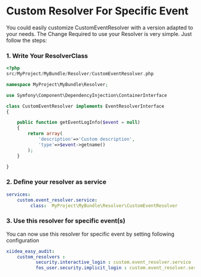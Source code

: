 Custom Resolver For Specific Event
==================================
You could easily customize CustomEventResolver with a version adapted to your needs. The Change Required to use your Resolver is very simple. Just follow the steps:

### 1. Write Your ResolverClass

``` php
<?php
src/MyProject/MyBundle/Resolver/CustomEventResolver.php

namespace MyProject\MyBundle\Resolver;

use Symfony\Component\DependencyInjection\ContainerInterface

class CustomEventResolver implements EventResolverInterface
{

    public function getEventLogInfo($event = null)
    {
        return array(
            'description'=>'Custom description',
            'type'=>$event->getname()
        );
    }

}

```

### 2. Define your resolver as service

``` yaml
services:
    custom.event_resolver.service:
         class:  MyProject\MyBundle\Resolver\CustomEventResolver

```

### 3. Use this resolver for specific event(s)

You can now use this resolver for specific event by setting following configuration

``` yaml
xiidea_easy_audit:
    custom_resolvers :
           security.interactive_login : custom.event_resolver.service
           fos_user.security.implicit_login : custom.event_resolver.service


```